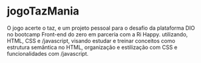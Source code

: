 # jogoTazMania
 
 O jogo acerte o taz, e um projeto pessoal para o desafio da plataforma DIO no bootcamp Front-end do zero em parceria com a Ri Happy.
 utilizando, HTML, CSS e /javascript, visando estudar e treinar conceitos como estrutura semântica no HTML, organização e estilização com CSS e funcionalidades com /javascript.